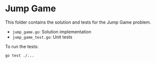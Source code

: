 # Jump Game

This folder contains the solution and tests for the Jump Game problem.

- `jump_game.go`: Solution implementation
- `jump_game_test.go`: Unit tests

To run the tests:

```
go test ./...
```
